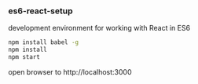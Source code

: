 ### es6-react-setup
development environment for working with React in ES6

```bash
npm install babel -g
npm install
npm start
```

open browser to http://localhost:3000
